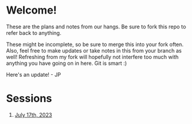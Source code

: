 # Welcome!
These are the plans and notes from our hangs. Be sure to fork this repo to refer back to anything.

These might be incomplete, so be sure to merge this into your fork often. Also, feel free to make updates or take notes in this from your branch as well! Refreshing from my fork will hopefully not interfere too much with anything you have going on in here. Git is smart :)

Here's an update! - JP

# Sessions
1. [July 17th, 2023](./july-17-2023/plan.md)
